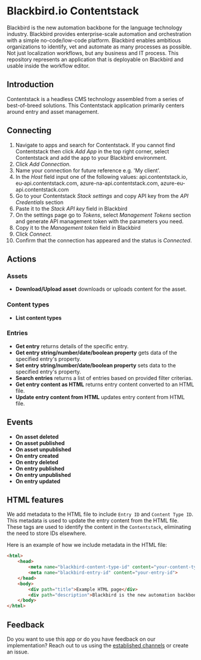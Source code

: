 # Blackbird.io Contentstack

Blackbird is the new automation backbone for the language technology industry. Blackbird provides enterprise-scale automation and orchestration with a simple no-code/low-code platform. Blackbird enables ambitious organizations to identify, vet and automate as many processes as possible. Not just localization workflows, but any business and IT process. This repository represents an application that is deployable on Blackbird and usable inside the workflow editor.

## Introduction

<!-- begin docs -->  

Contentstack is a headless CMS technology assembled from a series of best-of-breed solutions. This Contentstack application primarily centers around entry and asset management.

## Connecting

1. Navigate to apps and search for Contentstack. If you cannot find Contentstack then click _Add App_ in the top right corner, select Contentstack and add the app to your Blackbird environment.
2. Click _Add Connection_.
3. Name your connection for future reference e.g. 'My client'.
4. In the _Host_ field input one of the following values: api.contentstack.io, eu-api.contentstack.com, azure-na-api.contentstack.com, azure-eu-api.contentstack.com
5. Go to your Contentstack _Stack settings_ and copy API key from the _API Credentials_ section
6. Paste it to the _Stack API key_ field in Blackbird
7. On the settings page go to _Tokens_, select _Management Tokens_ section and generate API management token with the parameters you need.
8. Copy it to the _Management token_ field in Blackbird
9. Click _Connect_.
10. Confirm that the connection has appeared and the status is _Connected_.

## Actions

### Assets

- **Download/Upload asset** downloads or uploads content for the asset.

### Content types

- **List content types**

### Entries

- **Get entry** returns details of the specific entry.
- **Get entry string/number/date/boolean property** gets data of the specified entry's property.
- **Set entry string/number/date/boolean property** sets data to the specified entry's property.
- **Search entries** returns a list of entries based on provided filter criterias.
- **Get entry content as HTML** returns entry content converted to an HTML file.
- **Update entry content from HTML** updates entry content from HTML file.

## Events

-   **On asset deleted**
-   **On asset published**
-   **On asset unpublished**
-   **On entry created**
-   **On entry deleted**
-   **On entry published**
-   **On entry unpublished**
-   **On entry updated**


## HTML features

We add metadata to the HTML file to include `Entry ID` and `Content Type ID`. This metadata is used to update the entry content from the HTML file. These tags are used to identify the content in the `Contentstack`, eliminating the need to store IDs elsewhere.

Here is an example of how we include metadata in the HTML file:

```html
<html>
    <head>
        <meta name="blackbird-content-type-id" content="your-content-type">
        <meta name="blackbird-entry-id" content="your-entry-id">
    </head>
    <body>
        <div path="title">Example HTML page</div>
        <div path="description">Blackbird is the new automation backbone for the language technology industry.</div>
    </body>
</html>
```

## Feedback

Do you want to use this app or do you have feedback on our implementation? Reach out to us using the [established channels](https://www.blackbird.io/) or create an issue.

<!-- end docs -->
